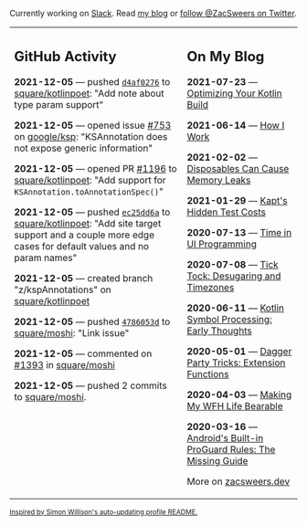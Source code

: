 Currently working on [Slack](https://slack.com/). Read [my blog](https://zacsweers.dev/) or [follow @ZacSweers on Twitter](https://twitter.com/ZacSweers).

<table><tr><td valign="top" width="60%">

## GitHub Activity
<!-- githubActivity starts -->
**2021-12-05** — pushed [`d4af0276`](https://github.com/square/kotlinpoet/commit/d4af0276f9cd578b8f425a232bebfaeae25de81a) to [square/kotlinpoet](https://api.github.com/repos/square/kotlinpoet): "Add note about type param support"

**2021-12-05** — opened issue [#753](https://api.github.com/repos/google/ksp/issues/753) on [google/ksp](https://api.github.com/repos/google/ksp): "KSAnnotation does not expose generic information"

**2021-12-05** — opened PR [#1196](https://api.github.com/repos/square/kotlinpoet/pulls/1196) to [square/kotlinpoet](https://api.github.com/repos/square/kotlinpoet): "Add support for `KSAnnotation.toAnnotationSpec()`"

**2021-12-05** — pushed [`ec25dd6a`](https://github.com/square/kotlinpoet/commit/ec25dd6adbc307ad2cfa62cd33e62c49243b5c56) to [square/kotlinpoet](https://api.github.com/repos/square/kotlinpoet): "Add site target support and a couple more edge cases for default values and no param names"

**2021-12-05** — created branch "z/kspAnnotations" on [square/kotlinpoet](https://api.github.com/repos/square/kotlinpoet)

**2021-12-05** — pushed [`4786053d`](https://github.com/square/moshi/commit/4786053d8afc1673cef444c7a1017486a68f078a) to [square/moshi](https://api.github.com/repos/square/moshi): "Link issue"

**2021-12-05** — commented on [#1393](https://github.com/square/moshi/pull/1393#issuecomment-986318795) in [square/moshi](https://api.github.com/repos/square/moshi)

**2021-12-05** — pushed 2 commits to [square/moshi](https://api.github.com/repos/square/moshi).
<!-- githubActivity ends -->
</td><td valign="top" width="40%">

## On My Blog
<!-- blog starts -->
**2021-07-23** — [Optimizing Your Kotlin Build](https://www.zacsweers.dev/optimizing-your-kotlin-build/)

**2021-06-14** — [How I Work](https://www.zacsweers.dev/how-i-work/)

**2021-02-02** — [Disposables Can Cause Memory Leaks](https://www.zacsweers.dev/disposables-can-cause-memory-leaks/)

**2021-01-29** — [Kapt's Hidden Test Costs](https://www.zacsweers.dev/kapts-hidden-test-costs/)

**2020-07-13** — [Time in UI Programming](https://www.zacsweers.dev/time-in-ui/)

**2020-07-08** — [Tick Tock: Desugaring and Timezones](https://www.zacsweers.dev/ticktock-desugaring-timezones/)

**2020-06-11** — [Kotlin Symbol Processing: Early Thoughts](https://www.zacsweers.dev/kotlin-symbol-processor-early-thoughts/)

**2020-05-01** — [Dagger Party Tricks: Extension Functions](https://www.zacsweers.dev/dagger-party-tricks-extension-functions/)

**2020-04-03** — [Making My WFH Life Bearable](https://www.zacsweers.dev/making-wfh-life-bearable/)

**2020-03-16** — [Android's Built-in ProGuard Rules: The Missing Guide](https://www.zacsweers.dev/android-proguard-rules/)
<!-- blog ends -->
More on [zacsweers.dev](https://zacsweers.dev/)
</td></tr></table>

<sub><a href="https://simonwillison.net/2020/Jul/10/self-updating-profile-readme/">Inspired by Simon Willison's auto-updating profile README.</a></sub>